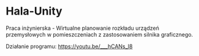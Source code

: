# Hala-Unity
Praca inżynierska - Wirtualne planowanie rozkładu urządzeń przemysłowych w pomieszczeniach z zastosowaniem silnika graficznego.

Działanie programu:
https://youtu.be/___hCANs_l8
